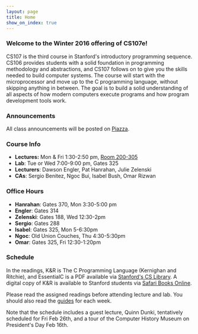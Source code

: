 ```yaml
---
layout: page
title: Home
show_on_index: true
---
```


### Welcome to the Winter 2016 offering of CS107e!

CS107 is the third course in Stanford's introductory programming sequence.
CS106 provides students with a solid foundation in programming methodology and
abstractions, and CS107 follows on to give you the skills needed to build
computer systems. The course will start with the microprocessor and move up to
the C programming language, without skipping anything in between. The goal is
to build a solid understanding of all aspects of how modern computers execute
programs and how program development tools work.

### Announcements

All class announcements will be posted on
[Piazza](http://piazza.com/stanford/winter2016/cs107e).

### Course Info

  -   **Lectures:** Mon & Fri 1:30-2:50 pm, [Room 200-305]
  -   **Lab**: Tue or Wed 7:00-9:00 pm, Gates 325
  -   **Lecturers**: Dawson Engler, Pat Hanrahan, Julie Zelenski
  -   **CAs**: Sergio Benitez, Ngoc Bui, Isabel Bush, Omar Rizwan

[Room 200-305]: https://campus-map.stanford.edu/?id=01-200&lat=37.42832452750049&lng=-122.17104196554779&zoom=17&srch=200-305

### Office Hours

  -   **Hanrahan**: Gates 370, Mon 3:30-5:00 pm 
  -   **Engler**: Gates 314
  -   **Zelenski**: Gates 188, Wed 12:30-2pm
  -   **Sergio**: Gates 288
  -   **Isabel**: Gates 325, Mon 5-6:30pm
  -   **Ngoc**: Old Union Couches, Thu 4:30-5:30pm
  -   **Omar**: Gates 325, Fri 12:30-1:20pm

### Schedule

In the readings, K&R is The C Programming Language (Kernighan and Ritchie), 
and EssentialC is a PDF available via [Stanford's CS
Library](http://cslibrary.stanford.edu/101). 
A digital copy of K&R is available
to Stanford students via 
[Safari Books Online](http://proquest.safaribooksonline.com.ezproxy.stanford.edu/book/programming/c/9780133086249).

Please read the assigned readings before attending lecture and lab.
You should also read the [guides](/guides/) for each week.

Note that the schedule includes a guest lecture, Quinn Dunki, 
tentatively scheduled for Fri Feb 26th,
and a tour of the Computer History Museum on President's Day Feb 16th.
